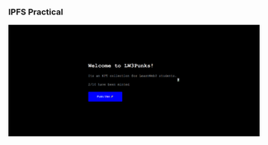### IPFS Practical

![alt text](https://github.com/durmusgulbahar/DApps/blob/main/ipfs-practical/ipfs-practic.png)
